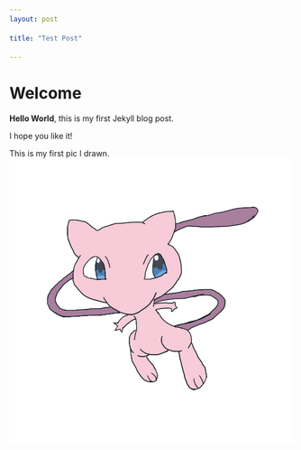 ```yaml
---
layout: post

title: "Test Post"

---
```


# Welcome

**Hello World**, this is my first Jekyll blog post.

I hope you like it!

This is my first pic I drawn.
![Mew](/assets/img/mew2.jpg)
